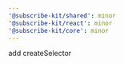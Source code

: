 ```yaml
---
'@subscribe-kit/shared': minor
'@subscribe-kit/react': minor
'@subscribe-kit/core': minor
---
```


add createSelector
